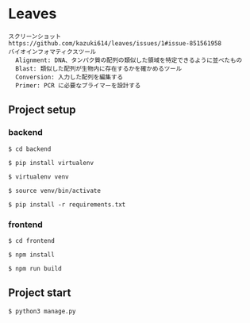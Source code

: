 # Leaves
```
スクリーンショット
https://github.com/kazuki614/leaves/issues/1#issue-851561958
バイオインフォマティクスツール
  Alignment: DNA、タンパク質の配列の類似した領域を特定できるように並べたもの
  Blast: 類似した配列が生物内に存在するかを確かめるツール
  Conversion: 入力した配列を編集する
  Primer: PCR に必要なプライマーを設計する
```
## Project setup
### backend
```
$ cd backend
```
```
$ pip install virtualenv
```
```
$ virtualenv venv
```
```
$ source venv/bin/activate 
```
```
$ pip install -r requirements.txt
```
### frontend
```
$ cd frontend
```
```
$ npm install
```
```
$ npm run build
```
## Project start
```
$ python3 manage.py 
```
